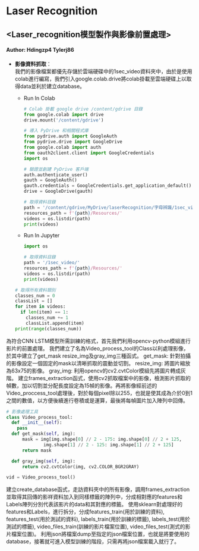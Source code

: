 # Laser Recognition
## <Laser_recognition模型製作與影像前置處理>
#### Author: Hdingzp4  Tylerj86
* **影像資料抓取**：<br>
  我們的影像檔案都優先存儲於雲端硬碟中的1sec_video資料夾中，由於是使用colab進行編寫，我們引入google.colab.drive將colab掛載至雲端硬碟上以取得data並利於建立database。
  * Run In Colab
    ```python
    # Colab 掛載 google drive /content/gdrive 目錄
    from google.colab import drive
    drive.mount('/content/gdrive')
    ```
    ```python
    # 導入 PyDrive 和相關程式庫
    from pydrive.auth import GoogleAuth
    from pydrive.drive import GoogleDrive
    from google.colab import auth
    from oauth2client.client import GoogleCredentials
    import os

    # 驗證並創建 PyDrive 客戶端
    auth.authenticate_user()
    gauth = GoogleAuth()
    gauth.credentials = GoogleCredentials.get_application_default()
    drive = GoogleDrive(gauth)
    ```
    ```python
    # 取得資料目錄
    path = '/content/gdrive/MyDrive/laserRecognition/字母辨識/1sec_video/'
    resources_path = f'{path}/Resources/'
    videos = os.listdir(path)
    print(videos)
    ```
  * Run In Jupyter
    ```python
    import os
    ```
    ```python
    # 取得資料目錄
    path = '/1sec_video/'
    resources_path = f'{path}/Resources/'
    videos = os.listdir(path)
    print(videos)
    ```

  ```python
  # 取得所有資料類別
  classes_num = 0
  classList = []
  for item in videos:
    if len(item) == 1:
      classes_num += 1
      classList.append(item)
  print(range(classes_num))
  ```
為符合CNN LSTM模型所需訓練的格式，首先我們利用opencv-python模組進行影片的前置處理。
我們建立了名為Video_process_tool的Class以利處理影像，於其中建立了get_mask resize_img及gray_img三種函式。
get_mask:
針對拍攝的影像設定一個固定的mask以清晰抓取的震動並切割。
resize_img:
將圖片縮放為63x75的影像。
gray_img:
利用opencv的cv2.cvtColor模組先將圖片轉成灰階。
建立frames_extraction函式，使用cv2抓取檔案中的影像，檢測影片抓取的幀數，加以切割並分配長度設定為15幀的影像。再將影像經前述的Video_proccess_tool處理後，對於每個pixel除以255，也就是使其成為介於0到1之間的數值，以方便後續進行卷積或是運算，最後將每幀圖片加入陣列中回傳。
```python
# 影像處理工具
class Video_process_tool:
  def __init__(self):
    pass
  def get_mask(self, img):
      mask = img[img.shape[0] // 2 - 175: img.shape[0] // 2 + 125,
              img.shape[1] // 2 - 125: img.shape[1] // 2 + 125]
      return mask

  def gray_img(self, img):
      return cv2.cvtColor(img, cv2.COLOR_BGR2GRAY)

vid = Video_process_tool()
```
建立create_database函式，走訪資料夾中的所有影像，調用frames_extraction並取得其回傳的影祥資料加入到同樣標籤的陣列中，分成相對應的features和Labels陣列分別代表該影片的data和其對應的標籤。
使用sklearn對處理好的features和Labels，進行拆分，分成features_train(用於訓練的資料), features_test(用於測試的資料), labels_train(用於訓練的標籤), labels_test(用於測試的標籤), video_files_train(訓練的影片檔案位置), video_files_test(測式的影片檔案位置)。
利用json將檔案dump至指定的json檔案位置，也就是將要使用的database，接著就可進入模型訓練的階段，只需再將json檔案載入就行了。
